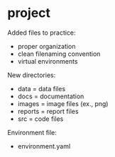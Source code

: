 # project
Added files to practice:
  - proper organization
  - clean filenaming convention
  - virtual environments

New directories:
  - data = data files
  - docs = documentation
  - images = image files (ex., png)
  - reports = report files
  - src = code files

Environment file:
  - environment.yaml
